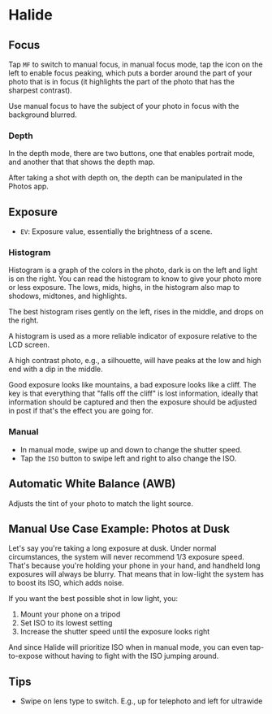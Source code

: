 # Halide

## Focus

Tap `MF` to switch to manual focus, in manual focus mode, tap the icon on the left to enable focus peaking, which puts a border around the part of your photo that is in focus (it highlights the part of the photo that has the sharpest contrast).

Use manual focus to have the subject of your photo in focus with the background blurred.

### Depth

In the depth mode, there are two buttons, one that enables portrait mode, and another that that shows the depth map.

After taking a shot with depth on, the depth can be manipulated in the Photos app.

## Exposure

- `EV`: Exposure value, essentially the brightness of a scene.

### Histogram

Histogram is a graph of the colors in the photo, dark is on the left and light is on the right. You can read the histogram to know to give your photo more or less exposure. The lows, mids, highs, in the histogram also map to shodows, midtones, and highlights.

The best histogram rises gently on the left, rises in the middle, and drops on the right.

A histogram is used as a more reliable indicator of exposure relative to the LCD screen.

A high contrast photo, e.g., a silhouette, will have peaks at the low and high end with a dip in the middle.

Good exposure looks like mountains, a bad exposure looks like a cliff. The key is that everything that "falls off the cliff" is lost information, ideally that information should be captured and then the exposure should be adjusted in post if that's the effect you are going for.

### Manual

- In manual mode, swipe up and down to change the shutter speed.
- Tap the `ISO` button to swipe left and right to also change the ISO.

## Automatic White Balance (AWB)

Adjusts the tint of your photo to match the light source.

## Manual Use Case Example: Photos at Dusk

Let's say you're taking a long exposure at dusk. Under normal circumstances, the system will never recommend 1/3 exposure speed. That's because you're holding your phone in your hand, and handheld long exposures will always be blurry. That means that in low-light the system has to boost its ISO, which adds noise.

If you want the best possible shot in low light, you:

1. Mount your phone on a tripod
2. Set ISO to its lowest setting
3. Increase the shutter speed until the exposure looks right

And since Halide will prioritize ISO when in manual mode, you can even tap-to-expose without having to fight with the ISO jumping around.

## Tips

- Swipe on lens type to switch. E.g., up for telephoto and left for ultrawide